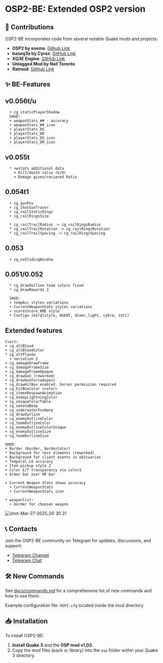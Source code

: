 # OSP2-BE: Extended OSP2 version

## 🔧 Contributions

OSP2-BE incorporates code from several notable Quake mods and projects:
- **OSP2 by snems**: [Github Link](https://github.com/snems/OSP2)
- **baseq3a by Cyrax**: [GitHub Link](https://github.com/ec-/baseq3a)
- **XQ3E Engine**: [GitHub Link](https://github.com/xq3e/engine)
- **Unlagged Mod by Nail Toronto**
- **Ratmod**: [GitHub Link](https://github.com/rdntcntrl/ratoa_gamecode)

## ✨ BE-Features

## v0.056t/u
```
  + cg_staticPlayerShadow
  SHUD:
  + weaponStats_## - accuracy
  + weaponStats_##_icon
  + playerStats_DG
  + playerStats_DR
  + playerStats_DG_icon
  + playerStats_DR_icon
```
## v0.055t
```
  * +wstats additional data
    + Kill/death ratio (K/D)
    + Damage given/recieved Ratio
```
## 0.054t1
```
  + cg_gunPos
  + cg_shotGunTracer
  + cg_railStaticRings
  + cg_railRingsSize 

  * cg_railTrailRadius -> cg_railRingsRadius
  * cg_railTrailRotation -> cg_railRingsRotation
  * cg_railTrailSpacing -> cg_railRingsSpacing
```
## 0.053
```
  + cg_noSlidingWindow
```
## 0.051/0.052
```
  * cg_drawOutline team colors fixed
  * cg_drawRewards 2

  SHUD:
  + tempAcc styles variations
  + CurrentWeaponStats styles variations
  + scoresScore_NME	style
  + Configs (m1rqlstyle, AGENT, diwoc_light, cybra, zoti)
```
## Extended features
```
Cvars:
+ cg_altBlood
+ cg_altBloodColor
* cg_altPlasma 
  + variation 2
+ cg_damageDrawFrame
+ cg_damageFrameSize
+ cg_damageFrameOpaque
* cg_drawGun (reworked)
+ cg_drawGunForceAspect
* cg_drawHitBox enabled. Server permission required
+ cg_hitBoxColor <color>
+ cg_itemsRespawnAnimation
+ cg_enemyLightningColor
+ cg_uniqueColorTable
+ cg_noVoteBeep
+ cg_underwaterFovWarp
+ cg_drawOutline
+ cg_enemyOutlineColor
+ cg_teamOutlineColor
+ cg_enemyOutlineColorUnique
+ cg_enemyOutlineSize
+ cg_teamOutlineSize

SHUD:
+ Border (border, borderColor)
* Background for text elements (reworked)
+ Background for client events in obituaries
+ Temporal LG accuracy
+ Item pickup style 2
+ Color E/T transparency via color2
+ Armor bar over HP bar

+ Current Weapon Stats shows accuracy
  + CurrentWeaponStats
  + CurrentWeaponStats_icon

* weaponlist:
  + border for choosen weapon
```
![shot-Mar-27-2025_00 30 21](https://github.com/user-attachments/assets/11e8a2cf-8ef6-4984-a427-5af8ac9de650)


## 📞 Contacts

Join the OSP2-BE community on Telegram for updates, discussions, and support:
- [Telegram Channel](https://t.me/q3osp2)
- [Telegram Chat](https://t.me/q3_osp2)

## 🛠 New Commands

See [docs/commands.md](docs/commands.md) for a comprehensive list of new commands and how to use them.

Example configuration file: `OSP2.cfg` located inside the mod directory.

## 📥 Installation

To install OSP2-BE:

1. **Install Quake 3** and the **OSP mod v1.03**.
2. Copy the mod files (pack or library) into the `osp` folder within your Quake 3 directory.
